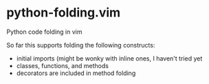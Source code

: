 # python-folding.vim
Python code folding in vim

So far this supports folding the following constructs:
* initial imports (might be wonky with inline ones, I haven't tried yet
* classes, functions, and methods
* decorators are included in method folding
